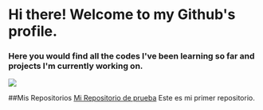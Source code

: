 # Hi there! Welcome to my Github's profile.

### Here you would find all the codes I've been learning so far and projects I'm currently working on.

![](https://img.itch.zone/aW1nLzUxNDkxMzQuanBn/original/qxdcFd.jpg)

##Mis Repositorios
[Mi Repositorio de prueba](https://github.com/elodiecf/myfirstrepository/blob/main/hello.py) Este es mi primer repositorio.

